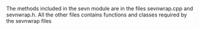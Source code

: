 The methods included in the sevn module are in the files sevnwrap.cpp and sevnwrap.h. 
All the other files contains functions and classes required by the sevnwrap files
